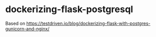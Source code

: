 # dockerizing-flask-postgresql
Based on https://testdriven.io/blog/dockerizing-flask-with-postgres-gunicorn-and-nginx/
